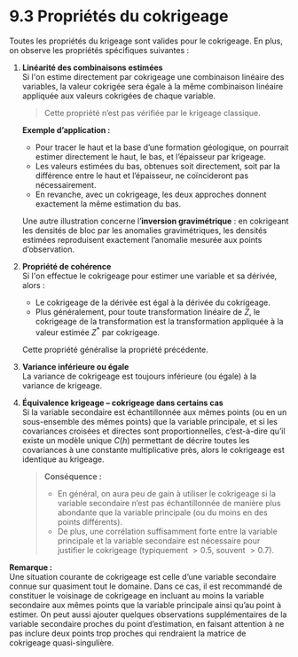 # 9.3 Propriétés du cokrigeage

Toutes les propriétés du krigeage sont valides pour le cokrigeage. En plus, on observe les propriétés spécifiques suivantes :

1. **Linéarité des combinaisons estimées**  
   Si l'on estime directement par cokrigeage une combinaison linéaire des variables, la valeur cokrigée sera égale à la même combinaison linéaire appliquée aux valeurs cokrigées de chaque variable.  
   
   > Cette propriété n’est pas vérifiée par le krigeage classique.  
   
   **Exemple d’application :**  
   - Pour tracer le haut et la base d’une formation géologique, on pourrait estimer directement le haut, le bas, et l’épaisseur par krigeage.  
   - Les valeurs estimées du bas, obtenues soit directement, soit par la différence entre le haut et l’épaisseur, ne coïncideront pas nécessairement.  
   - En revanche, avec un cokrigeage, les deux approches donnent exactement la même estimation du bas.  
   
   Une autre illustration concerne l’**inversion gravimétrique** : en cokrigeant les densités de bloc par les anomalies gravimétriques, les densités estimées reproduisent exactement l’anomalie mesurée aux points d’observation.

2. **Propriété de cohérence**  
   Si l'on effectue le cokrigeage pour estimer une variable et sa dérivée, alors :  
   - Le cokrigeage de la dérivée est égal à la dérivée du cokrigeage.  
   - Plus généralement, pour toute transformation linéaire de $Z$, le cokrigeage de la transformation est la transformation appliquée à la valeur estimée $Z^*$ par cokrigeage.  
   
   Cette propriété généralise la propriété précédente.

3. **Variance inférieure ou égale**  
   La variance de cokrigeage est toujours inférieure (ou égale) à la variance de krigeage.

4. **Équivalence krigeage – cokrigeage dans certains cas**  
   Si la variable secondaire est échantillonnée aux mêmes points (ou en un sous-ensemble des mêmes points) que la variable principale, et si les covariances croisées et directes sont proportionnelles, c’est-à-dire qu’il existe un modèle unique $C(h)$ permettant de décrire toutes les covariances à une constante multiplicative près, alors le cokrigeage est identique au krigeage.  
   
   > **Conséquence :**  
   > - En général, on aura peu de gain à utiliser le cokrigeage si la variable secondaire n’est pas échantillonnée de manière plus abondante que la variable principale (ou du moins en des points différents).  
   > - De plus, une corrélation suffisamment forte entre la variable principale et la variable secondaire est nécessaire pour justifier le cokrigeage (typiquement $> 0.5$, souvent $> 0.7$).  

**Remarque :**  
Une situation courante de cokrigeage est celle d’une variable secondaire connue sur quasiment tout le domaine. Dans ce cas, il est recommandé de constituer le voisinage de cokrigeage en incluant au moins la variable secondaire aux mêmes points que la variable principale ainsi qu’au point à estimer. On peut aussi ajouter quelques observations supplémentaires de la variable secondaire proches du point d’estimation, en faisant attention à ne pas inclure deux points trop proches qui rendraient la matrice de cokrigeage quasi-singulière.
